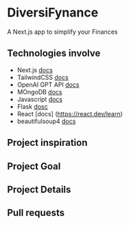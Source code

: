 # DiversiFynance
A Next.js app to simplify your Finances

## Technologies involve
- Next.js [docs](https://nextjs.org/docs)
- TailwindCSS [docs](https://tailwindcss.com/docs/installation)
- OpenAI GPT API [docs](https://platform.openai.com/docs/api-reference)
- MOngoDB [docs](https://www.mongodb.com/docs/)
- Javascript [docs](https://developer.mozilla.org/en-US/docs/Web/JavaScript/Guide)
- Flask [dosc](https://flask.palletsprojects.com/en/3.0.x/)
- React [docs] (https://react.dev/learn)
- beautifulsoup4 [docs](https://beautiful-soup-4.readthedocs.io/en/latest/)
## Project inspiration

## Project Goal

## Project Details


## Pull requests




